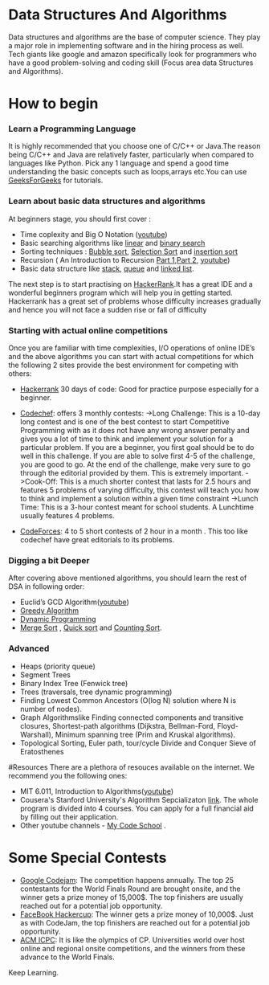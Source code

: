 # Data Structures And Algorithms

Data structures and algorithms are the base of computer science. They play a  major role in implementing software and in the hiring process as well. Tech giants like google and amazon specifically look for programmers who have a good problem-solving and coding skill (Focus area data Structures and Algorithms). 

# How to begin 

 ### Learn a Programming Language ###
 It is highly recommended that you choose one of C/C++ or Java.The reason being  C/C++ and Java are relatively faster, particularly when compared to languages like Python. Pick any 1 language and spend a good time understanding the basic concepts such as loops,arrays etc.You can use [GeeksForGeeks](https://www.geeksforgeeks.org/) for tutorials.
 
 ### Learn about basic data structures and algorithms
 
 At beginners stage, you should first cover :
* Time coplexity and Big O Notation ([youtube](https://www.youtube.com/watch?v=V42FBiohc6c&list=PL2_aWCzGMAwI9HK8YPVBjElbLbI3ufctn))
* Basic searching algorithms like [linear](https://www.geeksforgeeks.org/linear-search/) and [binary search](https://www.geeksforgeeks.org/binary-search/)
* Sorting techniques : [Bubble sort](https://www.geeksforgeeks.org/bubble-sort/), [Selection Sort](https://www.geeksforgeeks.org/selection-sort/) and [insertion sort](https://www.geeksforgeeks.org/insertion-sort/)
* Recursion ( An Introduction to Recursion [Part 1](https://www.topcoder.com/community/competitive-programming/tutorials/an-introduction-to-recursion-part-1/),[Part 2](https://www.topcoder.com/community/competitive-programming/tutorials/an-introduction-to-recursion-part-2/), [youtube](https://www.youtube.com/watch?v=_OmRGjbyzno&list=PL2_aWCzGMAwLz3g66WrxFGSXvSsvyfzCO))
* Basic data structure like [stack](https://www.geeksforgeeks.org/stack-data-structure-introduction-program/), [queue](https://www.geeksforgeeks.org/queue-set-1introduction-and-array-implementation/) and [linked list](https://www.geeksforgeeks.org/linked-list-set-1-introduction/).

 
 The next step is to start practising on [HackerRank](https://www.hackerrank.com/).It has a great IDE and a wonderful beginners program which will help you in getting started. Hackerrank has a great set of problems whose difficulty increases gradually and hence you will not face a sudden rise or fall of difficulty

### Starting with actual online competitions

Once you are familiar with time complexities, I/O operations of online IDE’s and the above algorithms you can start with actual competitions for which the following 2 sites provide the best environment for competing with others:

* [Hackerrank](https://www.hackerrank.com/dashboard) 30 days of code: Good for practice purpose especially for a beginner.

* [Codechef](https://www.codechef.com): offers 3 monthly contests:
->Long Challenge: This is a 10-day long contest and is one of the best contest to start Competitive Programming with as it does not have any wrong answer penalty and gives you a lot of time to think and implement your solution for a particular problem. If you are a beginner, you first goal should be to do well in this challenge. If you are able to solve first 4-5 of the challenge, you are good to go. At the end of the challenge, make very sure to go through the editorial provided by them. This is extremely important.
->Cook-Off: This is a much shorter contest that lasts for 2.5 hours and features 5 problems of varying difficulty, this contest will teach you how to think and implement a solution within a given time constraint
->Lunch Time: This is a 3-hour contest meant for school students. A Lunchtime usually features 4 problems.

* [CodeForces](http://codeforces.com/): 4 to 5 short contests of 2 hour in a month . This too like codechef have great editorials to its problems.


### Digging a bit Deeper

After covering above mentioned algorithms, you should learn the rest of DSA in following order:
* Euclid’s GCD Algorithm([youtube](https://www.youtube.com/watch?v=7HCd074v8g8))
* [Greedy Algorithm](https://www.topcoder.com/community/competitive-programming/tutorials/greedy-is-good/)
* [Dynamic Programming](https://www.topcoder.com/community/competitive-programming/tutorials/dynamic-programming-from-novice-to-advanced/)
* [Merge Sort](https://www.youtube.com/watch?v=6LOwPhPDwVc) , [Quick sort](https://www.youtube.com/watch?v=COk73cpQbFQ) and [Counting Sort](https://www.geeksforgeeks.org/counting-sort/).

### Advanced
* Heaps (priority queue)
* Segment Trees
* Binary Index Tree (Fenwick tree)
* Trees (traversals, tree dynamic programming)
* Finding Lowest Common Ancestors (O(log N) solution where N is number of nodes).
* Graph Algorithmslike
 Finding connected components and transitive closures,
 Shortest-path algorithms (Dijkstra, Bellman-Ford, Floyd-Warshall),
 Minimum spanning tree (Prim and Kruskal algorithms).
* Topological Sorting, 
 Euler path, tour/cycle
 Divide and Conquer
 Sieve of Eratosthenes
 
 #Resources
 There are a plethora of resouces available on the internet. We recommend you the following ones:
 * MIT 6.011, Introduction to Algorithms([youtube](https://www.youtube.com/watch?v=HtSuA80QTyo&list=PLUl4u3cNGP61Oq3tWYp6V_F-5jb5L2iHb))
 * Cousera's Stanford University's Algorithm Sepcializaton [link](https://www.coursera.org/specializations/algorithms). The whole program is divided into 4 courses. You can apply for a full financial aid by filling out their application.
 * Other youtube channels - [My Code School](https://www.youtube.com/watch?v=92S4zgXN17o&list=PL2_aWCzGMAwI3W_JlcBbtYTwiQSsOTa6P) .

# Some Special Contests

*  [Google Codejam](https://codingcompetitions.withgoogle.com/codejam): The competition happens annually. The top 25 contestants for the World Finals Round are brought onsite, and the winner gets a prize money of 15,000$. The top finishers are usually reached out for a potential job opportunity.
*  [FaceBook Hackercup](https://www.facebook.com/hackercup/): The winner gets a prize money of 10,000$. Just as with CodeJam, the top finishers are reached out for a potential job opportunity. 
*  [ACM ICPC](https://icpc.baylor.edu/): It is like the olympics of CP. Universities world over host online and regional onsite competitions, and the winners from these advance to the World Finals.

Keep Learning.
